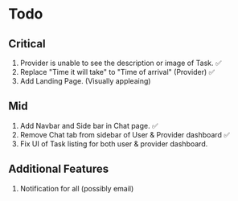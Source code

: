 # Todo

## Critical
1. Provider is unable to see the description or image of Task. ✅
2. Replace "Time it will take" to "Time of arrival" (Provider) ✅
3. Add Landing Page. (Visually appleaing)

## Mid
1. Add Navbar and Side bar in Chat page. ✅
2. Remove Chat tab from sidebar of User & Provider dashboard ✅
3. Fix UI of Task listing for both user & provider dashboard.

## Additional Features
1. Notification for all (possibly email)